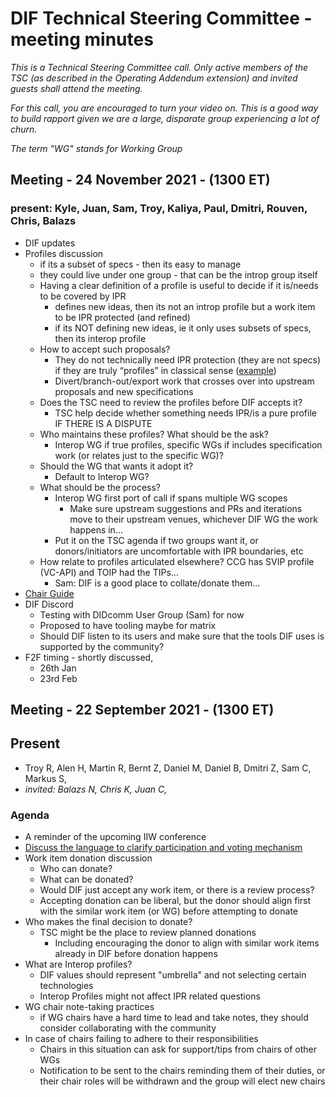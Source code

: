 # DIF Technical Steering Committee - meeting minutes


_This is a Technical Steering Committee call. Only active members of the TSC (as described in the Operating Addendum extension) and invited guests shall attend the meeting._

_For this call, you are encouraged to turn your video on. This is a good way to build rapport given we are a large, disparate group experiencing a lot of churn._

_The term "WG" stands for Working Group_

## Meeting - 24 November 2021 - (1300 ET)

### present: Kyle, Juan, Sam, Troy, Kaliya, Paul, Dmitri, Rouven, Chris, Balazs

- DIF updates 
- Profiles discussion
    - if its a subset of specs - then its easy to manage
    - they could live under one group - that can be the introp group itself
    - Having a clear definition of a profile is useful to decide if it is/needs to be covered by IPR
        - defines new ideas, then its not an introp profile but a work item to be IPR protected (and refined)
        - if its NOT defining new ideas, ie it only uses subsets of specs, then its interop profile
    -   How to accept such proposals?
        -   They do not technically need IPR protection (they are not specs)  if they are truly “profiles” in classical sense ([example](https://www.nist.gov/system/files/documents/2018/06/25/draft_interoperability_profile_description_final.pdf))
        -   Divert/branch-out/export work that crosses over into upstream proposals and new specifications
    -   Does the TSC need to review the profiles before DIF accepts it? 
        -   TSC help decide whether something needs IPR/is a pure profile IF THERE IS A DISPUTE
    -   Who maintains these profiles? What should be the ask? 
        -   Interop WG if true profiles, specific WGs if includes specification work (or relates just to the specific WG)?
    -   Should the WG that wants it adopt it?
        -   Default to Interop WG?
    -   What should be the process?
        -   Interop WG first port of call if spans multiple WG scopes
            -   Make sure upstream suggestions and PRs and iterations move to their upstream venues, whichever DIF WG the work happens in...
        -   Put it on the TSC agenda if two groups want it, or donors/initiators are uncomfortable with IPR boundaries, etc
    -   How relate to profiles articulated elsewhere? CCG has SVIP profile (VC-API) and TOIP had the TIPs…
        -   Sam: DIF is a good place to collate/donate them...
- [Chair Guide](https://docs.google.com/document/d/12_kr9auwOtLXX3YbIp3yVhGQAhZ_BIUF3u_D7HOVIV4/edit#heading=h.pygt7f46dcl9)
- DIF Discord
    - Testing with DIDcomm User Group (Sam) for now
    - Proposed to have tooling maybe for matrix
    - Should DIF listen to its users and make sure that the tools DIF uses is supported by the community? 
- F2F timing - shortly discussed,
    - 26th Jan    
    - 23rd Feb




## Meeting - 22 September 2021 - (1300 ET)

## Present
- Troy R, Alen H, Martin R, Bernt Z, Daniel M, Daniel B, Dmitri Z, Sam C, Markus S,
- _invited: Balazs N, Chris K, Juan C,_

### Agenda

* A reminder of the upcoming IIW conference
* [Discuss the language to clarify participation and voting mechanism](https://github.com/decentralized-identity/TSC/pull/1) 
* Work item donation discussion
    * Who can donate?
    * What can be donated?
    * Would DIF just accept any work item, or there is a review process?
    * Accepting donation can be liberal, but the donor should align first with the similar work item (or WG) before attempting to donate
* Who makes the final decision to donate?
    * TSC might be the place to review planned donations
        * Including encouraging the donor to align with similar work items already in DIF before donation happens
* What are Interop profiles?
    * DIF values should represent "umbrella" and not selecting certain technologies
    * Interop Profiles might not affect IPR related questions
* WG chair note-taking practices
    * if WG chairs have a hard time to lead and take notes, they should consider collaborating with the community
* In case of chairs failing to adhere to their responsibilities
    * Chairs in this situation can ask for support/tips from chairs of other WGs
    * Notification to be sent to the chairs reminding them of their duties, or their chair roles will be withdrawn and the group will elect new chairs
